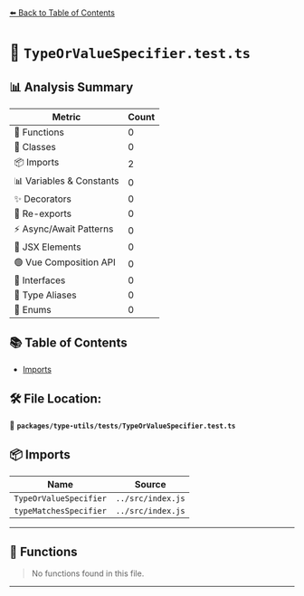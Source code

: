 [⬅️ Back to Table of Contents](../../../index.md)

# 📄 `TypeOrValueSpecifier.test.ts`

## 📊 Analysis Summary

| Metric | Count |
|--------|-------|
| 🔧 Functions | 0 |
| 🧱 Classes | 0 |
| 📦 Imports | 2 |
| 📊 Variables & Constants | 0 |
| ✨ Decorators | 0 |
| 🔄 Re-exports | 0 |
| ⚡ Async/Await Patterns | 0 |
| 💠 JSX Elements | 0 |
| 🟢 Vue Composition API | 0 |
| 📐 Interfaces | 0 |
| 📑 Type Aliases | 0 |
| 🎯 Enums | 0 |

## 📚 Table of Contents

- [Imports](#imports)

## 🛠️ File Location:
📂 **`packages/type-utils/tests/TypeOrValueSpecifier.test.ts`**

## 📦 Imports

| Name | Source |
|------|--------|
| `TypeOrValueSpecifier` | `../src/index.js` |
| `typeMatchesSpecifier` | `../src/index.js` |


---

## 🔧 Functions

> No functions found in this file.


---
